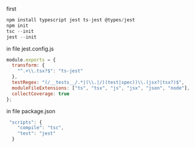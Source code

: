 first

```javascript
npm install typescript jest ts-jest @types/jest
npm init
tsc --init
jest --init
```

in file jest.config.js

```javascript
module.exports = {
  transform: {
    "^.+\\.tsx?$": "ts-jest"
  },
  testRegex: "(/__tests__/.*|(\\.|/)(test|spec))\\.(jsx?|tsx?)$",
  moduleFileExtensions: ["ts", "tsx", "js", "jsx", "json", "node"],
  collectCoverage: true
};
```

in file package.json

```javascript
 "scripts": {
    "compile": "tsc",
    "test": "jest"
  }
```
